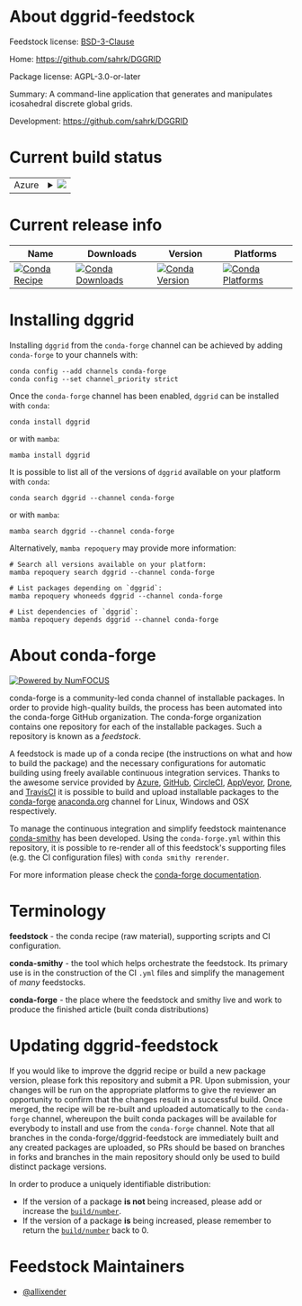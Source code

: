 About dggrid-feedstock
======================

Feedstock license: [BSD-3-Clause](https://github.com/conda-forge/dggrid-feedstock/blob/main/LICENSE.txt)

Home: https://github.com/sahrk/DGGRID

Package license: AGPL-3.0-or-later

Summary: A command-line application that generates and manipulates icosahedral discrete global grids.

Development: https://github.com/sahrk/DGGRID

Current build status
====================


<table>
    
  <tr>
    <td>Azure</td>
    <td>
      <details>
        <summary>
          <a href="https://dev.azure.com/conda-forge/feedstock-builds/_build/latest?definitionId=19503&branchName=main">
            <img src="https://dev.azure.com/conda-forge/feedstock-builds/_apis/build/status/dggrid-feedstock?branchName=main">
          </a>
        </summary>
        <table>
          <thead><tr><th>Variant</th><th>Status</th></tr></thead>
          <tbody><tr>
              <td>linux_64</td>
              <td>
                <a href="https://dev.azure.com/conda-forge/feedstock-builds/_build/latest?definitionId=19503&branchName=main">
                  <img src="https://dev.azure.com/conda-forge/feedstock-builds/_apis/build/status/dggrid-feedstock?branchName=main&jobName=linux&configuration=linux%20linux_64_" alt="variant">
                </a>
              </td>
            </tr><tr>
              <td>osx_64</td>
              <td>
                <a href="https://dev.azure.com/conda-forge/feedstock-builds/_build/latest?definitionId=19503&branchName=main">
                  <img src="https://dev.azure.com/conda-forge/feedstock-builds/_apis/build/status/dggrid-feedstock?branchName=main&jobName=osx&configuration=osx%20osx_64_" alt="variant">
                </a>
              </td>
            </tr><tr>
              <td>win_64</td>
              <td>
                <a href="https://dev.azure.com/conda-forge/feedstock-builds/_build/latest?definitionId=19503&branchName=main">
                  <img src="https://dev.azure.com/conda-forge/feedstock-builds/_apis/build/status/dggrid-feedstock?branchName=main&jobName=win&configuration=win%20win_64_" alt="variant">
                </a>
              </td>
            </tr>
          </tbody>
        </table>
      </details>
    </td>
  </tr>
</table>

Current release info
====================

| Name | Downloads | Version | Platforms |
| --- | --- | --- | --- |
| [![Conda Recipe](https://img.shields.io/badge/recipe-dggrid-green.svg)](https://anaconda.org/conda-forge/dggrid) | [![Conda Downloads](https://img.shields.io/conda/dn/conda-forge/dggrid.svg)](https://anaconda.org/conda-forge/dggrid) | [![Conda Version](https://img.shields.io/conda/vn/conda-forge/dggrid.svg)](https://anaconda.org/conda-forge/dggrid) | [![Conda Platforms](https://img.shields.io/conda/pn/conda-forge/dggrid.svg)](https://anaconda.org/conda-forge/dggrid) |

Installing dggrid
=================

Installing `dggrid` from the `conda-forge` channel can be achieved by adding `conda-forge` to your channels with:

```
conda config --add channels conda-forge
conda config --set channel_priority strict
```

Once the `conda-forge` channel has been enabled, `dggrid` can be installed with `conda`:

```
conda install dggrid
```

or with `mamba`:

```
mamba install dggrid
```

It is possible to list all of the versions of `dggrid` available on your platform with `conda`:

```
conda search dggrid --channel conda-forge
```

or with `mamba`:

```
mamba search dggrid --channel conda-forge
```

Alternatively, `mamba repoquery` may provide more information:

```
# Search all versions available on your platform:
mamba repoquery search dggrid --channel conda-forge

# List packages depending on `dggrid`:
mamba repoquery whoneeds dggrid --channel conda-forge

# List dependencies of `dggrid`:
mamba repoquery depends dggrid --channel conda-forge
```


About conda-forge
=================

[![Powered by
NumFOCUS](https://img.shields.io/badge/powered%20by-NumFOCUS-orange.svg?style=flat&colorA=E1523D&colorB=007D8A)](https://numfocus.org)

conda-forge is a community-led conda channel of installable packages.
In order to provide high-quality builds, the process has been automated into the
conda-forge GitHub organization. The conda-forge organization contains one repository
for each of the installable packages. Such a repository is known as a *feedstock*.

A feedstock is made up of a conda recipe (the instructions on what and how to build
the package) and the necessary configurations for automatic building using freely
available continuous integration services. Thanks to the awesome service provided by
[Azure](https://azure.microsoft.com/en-us/services/devops/), [GitHub](https://github.com/),
[CircleCI](https://circleci.com/), [AppVeyor](https://www.appveyor.com/),
[Drone](https://cloud.drone.io/welcome), and [TravisCI](https://travis-ci.com/)
it is possible to build and upload installable packages to the
[conda-forge](https://anaconda.org/conda-forge) [anaconda.org](https://anaconda.org/)
channel for Linux, Windows and OSX respectively.

To manage the continuous integration and simplify feedstock maintenance
[conda-smithy](https://github.com/conda-forge/conda-smithy) has been developed.
Using the ``conda-forge.yml`` within this repository, it is possible to re-render all of
this feedstock's supporting files (e.g. the CI configuration files) with ``conda smithy rerender``.

For more information please check the [conda-forge documentation](https://conda-forge.org/docs/).

Terminology
===========

**feedstock** - the conda recipe (raw material), supporting scripts and CI configuration.

**conda-smithy** - the tool which helps orchestrate the feedstock.
                   Its primary use is in the construction of the CI ``.yml`` files
                   and simplify the management of *many* feedstocks.

**conda-forge** - the place where the feedstock and smithy live and work to
                  produce the finished article (built conda distributions)


Updating dggrid-feedstock
=========================

If you would like to improve the dggrid recipe or build a new
package version, please fork this repository and submit a PR. Upon submission,
your changes will be run on the appropriate platforms to give the reviewer an
opportunity to confirm that the changes result in a successful build. Once
merged, the recipe will be re-built and uploaded automatically to the
`conda-forge` channel, whereupon the built conda packages will be available for
everybody to install and use from the `conda-forge` channel.
Note that all branches in the conda-forge/dggrid-feedstock are
immediately built and any created packages are uploaded, so PRs should be based
on branches in forks and branches in the main repository should only be used to
build distinct package versions.

In order to produce a uniquely identifiable distribution:
 * If the version of a package **is not** being increased, please add or increase
   the [``build/number``](https://docs.conda.io/projects/conda-build/en/latest/resources/define-metadata.html#build-number-and-string).
 * If the version of a package **is** being increased, please remember to return
   the [``build/number``](https://docs.conda.io/projects/conda-build/en/latest/resources/define-metadata.html#build-number-and-string)
   back to 0.

Feedstock Maintainers
=====================

* [@allixender](https://github.com/allixender/)

